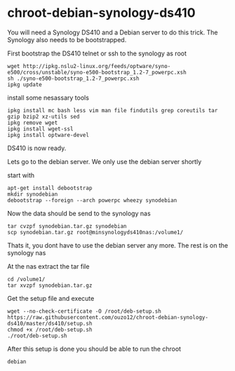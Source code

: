 # chroot-debian-synology-ds410

You will need a Synology DS410 and a Debian server to do this trick.
The Synology also needs to be bootstrapped.

First bootstrap the DS410
telnet or ssh to the synology as root

    wget http://ipkg.nslu2-linux.org/feeds/optware/syno-e500/cross/unstable/syno-e500-bootstrap_1.2-7_powerpc.xsh
    sh ./syno-e500-bootstrap_1.2-7_powerpc.xsh
    ipkg update

install some nesassary tools

    ipkg install mc bash less vim man file findutils grep coreutils tar gzip bzip2 xz-utils sed
    ipkg remove wget
    ipkg install wget-ssl
    ipkg install optware-devel

DS410 is now ready.

Lets go to the debian server.
We only use the debian server shortly

start with

    apt-get install debootstrap
    mkdir synodebian
    debootstrap --foreign --arch powerpc wheezy synodebian

Now the data should be send to the synology nas


    tar cvzpf synodebian.tar.gz synodebian
    scp synodebian.tar.gz root@minsynologyds410nas:/volume1/

Thats it, you dont have to use the debian server any more. The rest is on the synology nas

At the nas extract the tar file


    cd /volume1/
    tar xvzpf synodebian.tar.gz

Get the setup file and execute

    wget --no-check-certificate -O /root/deb-setup.sh https://raw.githubusercontent.com/ouzo12/chroot-debian-synology-ds410/master/ds410/setup.sh 
    chmod +x /root/deb-setup.sh
    ./root/deb-setup.sh

After this setup is done you should be able to run the chroot

    debian
